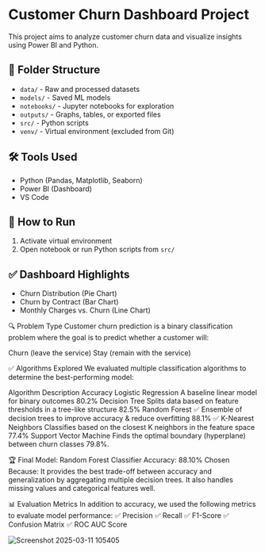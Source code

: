 # Customer Churn Dashboard Project

This project aims to analyze customer churn data and visualize insights using Power BI and Python.

## 📁 Folder Structure
- `data/` - Raw and processed datasets
- `models/` - Saved ML models
- `notebooks/` - Jupyter notebooks for exploration
- `outputs/` - Graphs, tables, or exported files
- `src/` - Python scripts
- `venv/` - Virtual environment (excluded from Git)

## 🛠️ Tools Used
- Python (Pandas, Matplotlib, Seaborn)
- Power BI (Dashboard)
- VS Code

## 🚀 How to Run
1. Activate virtual environment
2. Open notebook or run Python scripts from `src/`

## ✅ Dashboard Highlights
- Churn Distribution (Pie Chart)
- Churn by Contract (Bar Chart)
- Monthly Charges vs. Churn (Line Chart)

🔍 Problem Type
Customer churn prediction is a binary classification problem where the goal is to predict whether a customer will:

Churn (leave the service)
Stay (remain with the service)

✅ Algorithms Explored
We evaluated multiple classification algorithms to determine the best-performing model:

Algorithm	Description	Accuracy
Logistic Regression	A baseline linear model for binary outcomes	80.2%
Decision Tree	Splits data based on feature thresholds in a tree-like structure	82.5%
Random Forest ✅	Ensemble of decision trees to improve accuracy & reduce overfitting	88.1% ✅
K-Nearest Neighbors	Classifies based on the closest K neighbors in the feature space	77.4%
Support Vector Machine	Finds the optimal boundary (hyperplane) between churn classes	79.8%.

🏆 Final Model: Random Forest Classifier
Accuracy: 88.10%
Chosen Because: It provides the best trade-off between accuracy and generalization by aggregating multiple decision trees. It also handles missing values and categorical features well.


📊 Evaluation Metrics
In addition to accuracy, we used the following metrics to evaluate model performance:
✅ Precision
✅ Recall
✅ F1-Score
✅ Confusion Matrix
✅ ROC AUC Score

![Screenshot 2025-03-11 105405](https://github.com/user-attachments/assets/6b589839-a243-4dec-9655-1d6914f00b15)




